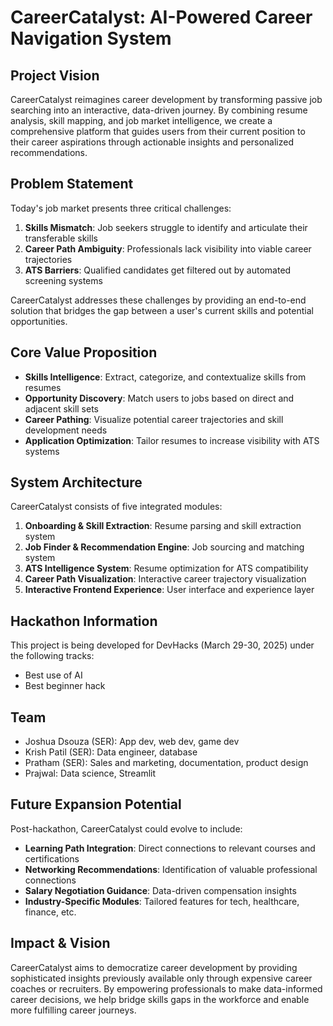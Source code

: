 # CareerCatalyst: AI-Powered Career Navigation System

## Project Vision

CareerCatalyst reimagines career development by transforming passive job searching into an interactive, data-driven journey. By combining resume analysis, skill mapping, and job market intelligence, we create a comprehensive platform that guides users from their current position to their career aspirations through actionable insights and personalized recommendations.

## Problem Statement

Today's job market presents three critical challenges:

1. **Skills Mismatch**: Job seekers struggle to identify and articulate their transferable skills
2. **Career Path Ambiguity**: Professionals lack visibility into viable career trajectories
3. **ATS Barriers**: Qualified candidates get filtered out by automated screening systems

CareerCatalyst addresses these challenges by providing an end-to-end solution that bridges the gap between a user's current skills and potential opportunities.

## Core Value Proposition

- **Skills Intelligence**: Extract, categorize, and contextualize skills from resumes
- **Opportunity Discovery**: Match users to jobs based on direct and adjacent skill sets
- **Career Pathing**: Visualize potential career trajectories and skill development needs
- **Application Optimization**: Tailor resumes to increase visibility with ATS systems

## System Architecture

CareerCatalyst consists of five integrated modules:

1. **Onboarding & Skill Extraction**: Resume parsing and skill extraction system
2. **Job Finder & Recommendation Engine**: Job sourcing and matching system
3. **ATS Intelligence System**: Resume optimization for ATS compatibility
4. **Career Path Visualization**: Interactive career trajectory visualization
5. **Interactive Frontend Experience**: User interface and experience layer

## Hackathon Information

This project is being developed for DevHacks (March 29-30, 2025) under the following tracks:

- Best use of AI
- Best beginner hack

## Team

- Joshua Dsouza (SER): App dev, web dev, game dev
- Krish Patil (SER): Data engineer, database
- Pratham (SER): Sales and marketing, documentation, product design
- Prajwal: Data science, Streamlit

## Future Expansion Potential

Post-hackathon, CareerCatalyst could evolve to include:

- **Learning Path Integration**: Direct connections to relevant courses and certifications
- **Networking Recommendations**: Identification of valuable professional connections
- **Salary Negotiation Guidance**: Data-driven compensation insights
- **Industry-Specific Modules**: Tailored features for tech, healthcare, finance, etc.

## Impact & Vision

CareerCatalyst aims to democratize career development by providing sophisticated insights previously available only through expensive career coaches or recruiters. By empowering professionals to make data-informed career decisions, we help bridge skills gaps in the workforce and enable more fulfilling career journeys.

